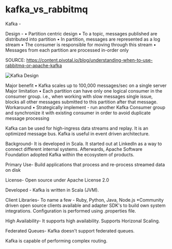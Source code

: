 # kafka_vs_rabbitmq
Kafka -

Design -
	• Partition centric design
	• To a topic, messages published are distributed into partition
	• In partition, messages are represented as a log stream
	• The consumer is responsible for moving through this stream
	• Messages from each partition are processed in-order only

SOURCE: https://content.pivotal.io/blog/understanding-when-to-use-rabbitmq-or-apache-kafka

![Kafka Design](https://content.cdntwrk.com/files/aHViPTYzOTc1JmNtZD1pdGVtZWRpdG9yaW1hZ2UmZmlsZW5hbWU9aXRlbWVkaXRvcmltYWdlXzVkMGMxMTc4ODNkYjgucG5nJnZlcnNpb249MDAwMCZzaWc9YTU1OGJlMWY4YzQwNGI4Zjg0MWJjOGM4Y2M3ZDRjODE%253D)

Major benefit
	• Kafka scales up to 100,000 messages/sec on a single server
Major limitation
	• Each partition can have only one logical consumer in the consumer group. i.e., when working with slow messages single issue, blocks all other messages submitted to this partition after that message.
Workaround 
	• Strategically implement - run another Kafka Consumer group and synchronize it with existing consumer in order to avoid duplicate message processing

Kafka can be used for high-ingress data streams and replay. It is an optimized message bus.
Kafka is useful in event driven architecture.

Background-
It is developed in Scala. It started out at LinkedIn as a way to connect different internal systems. Afterwards, Apache Software Foundation adopted Kafka within the ecosystem of products.



Primary Use-
Build applications that process and re-process streamed data on disk


License- Open source under Apache License 2.0

Developed -
Kafka is written in Scala (JVM).

Client Libraries-
To name a few - Ruby, Python, Java, Node.js
*Community driven open source clients available and adapter SDK's to build own system integrations. Configuration is performed using .properties file.

High Availability-
It supports high availability. Supports Horizonal Scaling.

Federated Queues-
Kafka doesn't support federated queues.





































Kafka is capable of performing complex routing.


